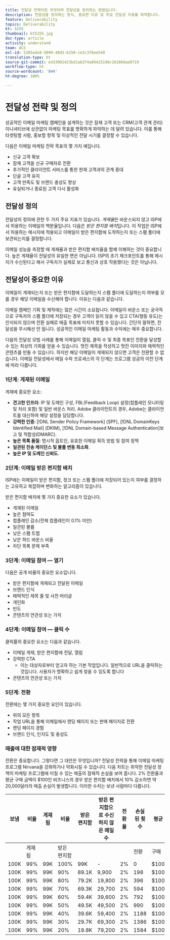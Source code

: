 ```yaml
---
title: 전달성 전략이란 무엇이며 전달성을 정의하는 방법입니다.
description: 전달성을 정의하는 방식, 중요한 이유 및 주요 전달성 지표를 파악합니다.
feature: Deliverability
topics: Deliverability
kt: 5255
thumbnail: kt5255.jpg
doc-type: article
activity: understand
team: ACS
exl-id: 5285eda9-5099-48d5-b150-ce2c376ee549
translation-type: ht
source-git-commit: e433002423bd1ab2f4a89425198c16160dae0719
workflow-type: ht
source-wordcount: '844'
ht-degree: 100%

---
```


# 전달성 전략 및 정의

성공적인 이메일 마케팅 캠페인을 설계하는 것은 잠재 고객 또는 CRM(고객 관계 관리) 이니셔티브에 상관없이 마케팅 목표를 명확하게 파악하는 데 달려 있습니다. 이를 통해 타겟팅할 사람, 홍보할 항목 및 이상적인 전달 시기를 결정할 수 있습니다.

다음은 이메일 마케팅 전략 목표의 몇 가지 예입니다.

* 신규 고객 확보
* 잠재 고객을 신규 구매자로 전환
* 추가적인 클라이언트 서비스를 통한 현재 고객과의 관계 증대
* 단골 고객 유지
* 고객 만족도 및 브랜드 충성도 향상
* 유실되거나 종료된 고객 다시 활성화

## 전달성 정의

전달성의 정의에 관한 두 가지 주요 지표가 있습니다. *게재율*&#x200B;은 바운스되지 않고 ISP에서 허용하는 이메일의 백분율입니다. 다음은 *받은 편지함 배치*&#x200B;입니다. 이 작업은 ISP에서 허용하는 메시지에 적용되고 이메일이 받은 편지함에 도착하는지 또는 스팸 폴더에 보관되는지를 결정합니다.

이메일 성능을 측정할 때 게재율과 받은 편지함 배치율을 함께 이해하는 것이 중요합니다. 높은 게재율이 전달성의 유일한 면은 아닙니다. ISP의 초기 체크포인트를 통해 메시지가 수신된다고 해서 구독자가 실제로 보고 통신과 상호 작용했다는 것은 아닙니다.

## 전달성이 중요한 이유

이메일이 게재되는지 또는 받은 편지함에 도달하는지 스팸 폴더에 도달하는지 여부를 모를 경우 해당 이메일을 수신해야 합니다. 이유는 다음과 같습니다.

이메일 캠페인 기획 및 제작에는 많은 시간이 소요됩니다. 이메일이 바운스 또는 궁극적으로 구독자의 스팸 폴더에 저장되는 경우 고객이 읽지 않을 수 있고 CTA(행동 유도)는 인식되지 않으며 전환 실패로 매출 목표에 미치지 못할 수 있습니다. 간단히 말하면, 전달성을 무시해선 안 됩니다. 성공적인 이메일 마케팅 활동과 수익에는 매우 중요합니다.

다음의 전달성 모범 사례를 통해 이메일이 열림, 클릭 수 및 최종 목표인 전환을 달성할 수 있는 최상의 기회를 얻을 수 있습니다. 멋진 제목을 작성하고 멋진 이미지와 매력적인 콘텐츠를 만들 수 있습니다. 하지만 해당 이메일이 게재되지 않으면 고객은 전환할 수 없습니다. 이메일 전달성에서 메일 수락 프로세스의 각 단계는 프로그램 성공의 이전 단계에 따라 다릅니다.

### 1단계: 게재된 이메일

게재에 중요한 요소:

* **견고한 인프라**: IP 및 도메인 구성, FBL(Feedback Loop) 설정(컴플레인 모니터링 및 처리 포함) 및 일반 바운스 처리. Adobe 클라이언트의 경우, Adobe는 클라이언트를 대신하여 해당 설정을 담당합니다.
* **강력한 인증**: [!DNL Sender Policy Framework] (SPF), [!DNL DomainKeys Identified Mail] (DKIM), [!DNL Domain-based Message Authentication]보고 및 적합성(DMARC).
* **높은 목록 품질**: 명시적 옵트인, 유효한 이메일 획득 방법 및 참여 정책
* **일관된 전송 케이던스 및 볼륨 변동 최소화**.
* **높은 IP 및 도메인 신뢰도**.

### 2단계: 이메일 받은 편지함 배치

ISP에는 이메일이 받은 편지함, 정크 또는 스팸 폴더에 저장되어 있는지 여부를 결정하는 고유하고 복잡하며 변화하는 알고리즘이 있습니다.

받은 편지함 배치에 몇 가지 중요한 요소가 있습니다.

* 게재된 이메일
* 높은 참여도
* 컴플레인 감소(전체 컴플레인이 0.1% 미만)
* 일관된 볼륨
* 낮은 스팸 트랩
* 낮은 하드 바운스 비율
* 차단 목록 문제 부족

### 3단계: 이메일 참여 — 열기

다음은 공개 비율의 중요한 요소입니다.

* 받은 편지함에 게재되고 전달된 이메일
* 브랜드 인식
* 매력적인 제목 줄 및 사전 머리글
* 개인화
* 빈도
* 콘텐츠의 연관성 또는 가치

### 4단계: 이메일 참여 — 클릭 수

클릭률의 중요한 요소는 다음과 같습니다.

* 이메일 게재, 받은 편지함에 전달, 열림
* 강력한 CTA
   * 이는 대상자로부터 얻고자 하는 기본 작업입니다. 일반적으로 URL을 클릭하는 것입니다. 사용자가 명확하고 쉽게 찾을 수 있도록 합니다
* 콘텐츠의 연관성 또는 가치

### 5단계: 전환

전환에는 몇 가지 중요한 요인이 있습니다.

* 위의 모든 항목
* 작업 URL을 통해 이메일에서 랜딩 페이지 또는 판매 페이지로 전환
* 랜딩 페이지 경험
* 브랜드 인식, 인지도 및 충성도

### 매출에 대한 잠재적 영향

전환은 중요합니다. 그렇다면 그 대안은 무엇입니까? 전달성 전략을 통해 이메일 마케팅 프로그램 Nirvana을 강화하거나 약화시킬 수 있습니다. 다음 차트는 취약한 전달성 정책이 마케팅 프로그램에 미칠 수 있는 매출의 잠재적 손실을 보여 줍니다. 2% 전환율과 평균 구매 금액이 $100인 비즈니스의 경우 받은 편지함 배치에서 10% 감소하면 약 20,000달러의 매출 손실이 발생합니다. 이러한 수치는 보낸 사람마다 다릅니다.

| 보냄 | 비율 | 게재됨 | 비율 | 받은 편지함 | 받은 편지함으로 수신하지 않은 메일 수 | 전환율 | 손실된 횟수 | 평균 | 손실 |
|------|-----------|-----------|----------|-------|---------------------|-----------------|-----------------|----------|-----------|
|  | 게재됨 |  | 받은 편지함 |  |  |  | 전환 | 구매 | 매출 |
| 100K | 99% | 99K | 100% | 99K | - | 2% | 0 | $100 | $ - |
| 100K | 99% | 99K | 90% | 89.1K | 9,900 | 2% | 198 | $100 | $19,800 |
| 100K | 99% | 99K | 80% | 79.2K | 19,800 | 2% | 396 | $100 | $39,600 |
| 100K | 99% | 99K | 70% | 69.3K | 29,700 | 2% | 594 | $100 | $59,400 |
| 100K | 99% | 99K | 60% | 59.4K | 39,600 | 2% | 792 | $100 | $79,200 |
| 100K | 99% | 99K | 50% | 49.5K | 49,500 | 2% | 990 | $100 | $99,000 |
| 100K | 99% | 99K | 40% | 39.6K | 59,400 | 2% | 1188 | $100 | $118,800 |
| 100K | 99% | 99K | 30% | 29.7K | 69,300 | 2% | 1386 | $100 | $138,600 |
| 100K | 99% | 99K | 20% | 19.8K | 79,200 | 2% | 1584 | $100 | $158,400 |
